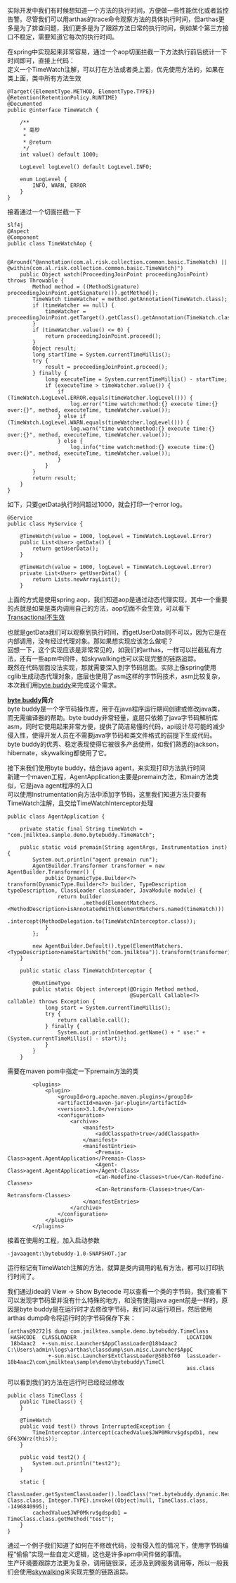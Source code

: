 实际开发中我们有时候想知道一个方法的执行时间，方便做一些性能优化或者监控告警。尽管我们可以用arthas的trace命令观察方法的具体执行时间，但arthas更多是为了排查问题，我们更多是为了跟踪方法日常的执行时间，例如某个第三方接口不稳定，需要知道它每次的执行时间。    

在spring中实现起来非常容易，通过一个aop切面拦截一下方法执行前后统计一下时间即可，直接上代码：   
定义一个TimeWatch注解，可以打在方法或者类上面，优先使用方法的，如果在类上面，类中所有方法生效    
```
@Target({ElementType.METHOD, ElementType.TYPE})
@Retention(RetentionPolicy.RUNTIME)
@Documented
public @interface TimeWatch {

	/**
	 * 毫秒
	 *
	 * @return
	 */
	int value() default 1000;

	LogLevel logLevel() default LogLevel.INFO;

	enum LogLevel {
		INFO, WARN, ERROR
	}
}
```
接着通过一个切面拦截一下      
```
Slf4j
@Aspect
@Component
public class TimeWatchAop {

	@Around("@annotation(com.al.risk.collection.common.basic.TimeWatch) || @within(com.al.risk.collection.common.basic.TimeWatch)")
	public Object watch(ProceedingJoinPoint proceedingJoinPoint) throws Throwable {
		Method method = ((MethodSignature) proceedingJoinPoint.getSignature()).getMethod();
		TimeWatch timeWatcher = method.getAnnotation(TimeWatch.class);
		if (timeWatcher == null) {
			timeWatcher = proceedingJoinPoint.getTarget().getClass().getAnnotation(TimeWatch.class);
		}
		if (timeWatcher.value() <= 0) {
			return proceedingJoinPoint.proceed();
		}
		Object result;
		long startTime = System.currentTimeMillis();
		try {
			result = proceedingJoinPoint.proceed();
		} finally {
			long executeTime = System.currentTimeMillis() - startTime;
			if (executeTime > timeWatcher.value()) {
				if (TimeWatch.LogLevel.ERROR.equals(timeWatcher.logLevel())) {
					log.error("time watch:method:{} execute time:{} over:{}", method, executeTime, timeWatcher.value());
				} else if (TimeWatch.LogLevel.WARN.equals(timeWatcher.logLevel())) {
					log.warn("time watch:method:{} execute time:{} over:{}", method, executeTime, timeWatcher.value());
				} else {
					log.info("time watch:method:{} execute time:{} over:{}", method, executeTime, timeWatcher.value());
				}
			}
		}
		return result;
	}
}
```   
如下，只要getData执行时间超过1000，就会打印一个error log。    
```
@Service
public class MyService {

	@TimeWatch(value = 1000, logLevel = TimeWatch.LogLevel.Error)	
	public List<User> getData() {
        return getUserData();
    }

    @TimeWatch(value = 1000, logLevel = TimeWatch.LogLevel.Error)	
    private List<User> getUserData() {
        return Lists.newArrayList();
    }
```

上面的方式是使用spring aop，我们知道aop是通过动态代理实现，其中一个重要的点就是如果是类内调用自己的方法，aop切面不会生效，可以看下[Transactional不生效](https://github.com/jmilktea/jtea/blob/master/%E5%9F%BA%E7%A1%80/%40Transactional%E4%B8%8D%E7%94%9F%E6%95%88%EF%BC%9F.md)      

也就是getData我们可以观察到执行时间，而getUserData则不可以，因为它是在内部调用，没有经过代理对象。那如果想实现应该怎么做呢？      
回想一下，这个实现应该是非常常见的，如我们的arthas，一样可以拦截私有方法，还有一些apm中间件，如skywalking也可以实现完整的链路追踪。    
既然在代码层面没法实现，那就需要深入到字节码层面。实际上像spring使用cglib生成动态代理对象，底层也使用了asm这样的字节码技术，asm比较复杂，本次我们用[byte buddy](https://github.com/raphw/byte-buddy)来完成这个需求。    

**[byte buddy](https://github.com/raphw/byte-buddy)简介**    
byte buddy是一个字节码操作库，用于在java程序运行期间创建或修改java类，而无需编译器的帮助。byte buddy非常轻量，底层只依赖了java字节码解析库asm，同时它使用起来非常方便，提供了简洁易懂的代码，api设计尽可能的减少侵入性，使得开发人员在不需要java字节码和类文件格式的前提下生成代码。     
byte buddy的优秀、稳定表现使得它被很多产品使用，如我们熟悉的jackson，hibernate，skywalking都使用了它。     

接下来我们使用byte buddy，结合java agent，来实现打印方法执行时间     
新建一个maven工程，AgentApplication主要是premain方法，和main方法类似，它是java agent程序的入口    
可以使用Instrumentation向方法中添加字节码，这里我们知道方法只要有TimeWatch注解，且交给TimeWatchInterceptor处理    
```
public class AgentApplication {

	private static final String timeWatch = "com.jmilktea.sample.demo.bytebuddy.TimeWatch";

	public static void premain(String agentArgs, Instrumentation inst) {
		System.out.println("agent premain run");
		AgentBuilder.Transformer transformer = new AgentBuilder.Transformer() {
			public DynamicType.Builder<?> transform(DynamicType.Builder<?> builder, TypeDescription typeDescription, ClassLoader classLoader, JavaModule module) {
				return builder
						.method(ElementMatchers.<MethodDescription>isAnnotatedWith(ElementMatchers.named(timeWatch)))
						.intercept(MethodDelegation.to(TimeWatchInterceptor.class));
			}
		};

		new AgentBuilder.Default().type(ElementMatchers.<TypeDescription>nameStartsWith("com.jmilktea")).transform(transformer).installOn(inst);
	}

    public static class TimeWatchInterceptor {

		@RuntimeType
		public static Object intercept(@Origin Method method,
									   @SuperCall Callable<?> callable) throws Exception {
			long start = System.currentTimeMillis();
			try {
				return callable.call();
			} finally {
				System.out.println(method.getName() + " use:" + (System.currentTimeMillis() - start));
			}
		}
	}
```
需要在maven pom中指定一下premain方法的类    
```
        <plugins>
            <plugin>
                <groupId>org.apache.maven.plugins</groupId>
                <artifactId>maven-jar-plugin</artifactId>
                <version>3.1.0</version>
                <configuration>
                    <archive>
                        <manifest>
                            <addClasspath>true</addClasspath>
                        </manifest>
                        <manifestEntries>
                            <Premain-Class>agent.AgentApplication</Premain-Class>
                            <Agent-Class>agent.AgentApplication</Agent-Class>
                            <Can-Redefine-Classes>true</Can-Redefine-Classes>
                            <Can-Retransform-Classes>true</Can-Retransform-Classes>
                        </manifestEntries>
                    </archive>
                </configuration>
            </plugin>
        </plugins>
```
接着在使用的工程，加入启动参数     
```
-javaagent:\bytebuddy-1.0-SNAPSHOT.jar
```
运行标记有TimeWatch注解的方法，就算是类内调用的私有方法，都可以打印执行时间了。    

我们通过idea的 View -> Show Bytecode 可以查看一个类的字节码，我们查看下可以发现字节码里并没有什么特殊的地方，和没有使用java agent前是一样的，原因是byte buddy是在运行时才去修改字节码，我们可以运行项目，然后使用arthas dump命令将运行时的字节码保存下来：   
```
[arthas@9272]$ dump com.jmilktea.sample.demo.bytebuddy.TimeClass
 HASHCODE  CLASSLOADER                                   LOCATION
 18b4aac2  +-sun.misc.Launcher$AppClassLoader@18b4aac2   C:\Users\admin\logs\arthas\classdump\sun.misc.Launcher$AppC
             +-sun.misc.Launcher$ExtClassLoader@58b3f60  lassLoader-18b4aac2\com\jmilktea\sample\demo\bytebuddy\TimeCl
                                                         ass.class
```
可以看到我们的方法在运行时已经经过修改       
```
public class TimeClass {
    public TimeClass() {
    }

    @TimeWatch
    public void test() throws InterruptedException {
        TimeInterceptor.intercept(cachedValue$JWP0Mkrv$gdspdb1, new GF63XWrz(this));
    }

    public void test2() {
        System.out.println("test2");
    }

    static {
        ClassLoader.getSystemClassLoader().loadClass("net.bytebuddy.dynamic.Nexus").getMethod("initialize", Class.class, Integer.TYPE).invoke((Object)null, TimeClass.class, -1496840995);
        cachedValue$JWP0Mkrv$gdspdb1 = TimeClass.class.getMethod("test");
    }
}
```

通过一个例子我们知道了如何在不修改代码，没有侵入性的情况下，使用字节码编程“偷偷”实现一些自定义逻辑，这也是许多apm中间件做的事情。   
生产环境要跟踪方法更为复杂，调用链很深，还涉及到跨服务调用等，所以一般我们会使用[skywalking](https://github.com/apache/skywalking)来实现完整的链路追踪。    